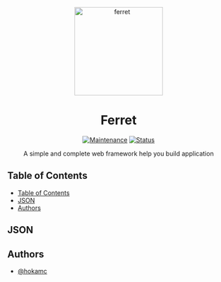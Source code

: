 <p align="center">
<img src="https://www.flaticon.com/svg/static/icons/svg/2611/2611810.svg"  width="200" alt="ferret"></a>
</p>
<h1 align="center">Ferret</h1>

<div align="center">

[![Maintenance](https://img.shields.io/badge/Maintained%3F-yes-green.svg)]()
[![Status](https://img.shields.io/badge/status-active-success.svg)]()

</div>

<p align="center"> 
A simple and complete web framework help you build application
<br></p>

## Table of Contents

- [Table of Contents](#table-of-contents)
- [JSON](#json)
- [Authors](#authors)

## JSON

## Authors

- [@hokamc](https://github.com/hokamc)

